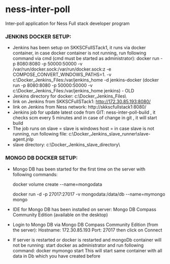 # ness-inter-poll
Inter-poll application for Ness Full stack developer program

### JENKINS DOCKER SETUP:
- Jenkins has been setup on SKKSCFullSTack1, it runs via docker container, in case docker container is not running, run following command via cmd (cmd must be started as administrator):
  docker run -p 8080:8080 -p 50000:50000 -v /var/run/docker.sock:/var/run/docker.sock:z  -e COMPOSE_CONVERT_WINDOWS_PATHS=1. -v c:\Docker_Jenkins_Files:/var/jenkins_home -d jenkins-docker
  (docker run -p 8080:8080 -p 50000:50000 -v c:\Docker_Jenkins_Files\:/var/jenkins_home jenkins) - OLD
- Jenkins directory for docker: c:\Docker_Jenkins_Files\
- link on Jenkins from SKKSCFullSTack1: http://172.30.85.193:8080/
- link on Jenkins from Ness network: http://skkscfullstack1:8080/
- Jenkins job for update latest code from GIT: ness-inter-poll-build , it checks scm every 5 minutes and in case of change in git , it will start build
- The job runs on slave = slave is windows host = in case slave is not running, run following file: c:\Docker_Jenkins_slave_runner\slave-agent.jnlp
- slave directory: c:\Docker_Jenkins_slave_directory\

### MONGO DB DOCKER SETUP:
- Mongo DB has been started for the first time on the server with following commands:
    
    docker volume create --name=mongodata 
    
    docker run -d -p 27017:27017 -v mongodata:/data/db --name=mymongo mongo
- IDE for Mongo DB has been installed on server:   Mongo DB Compass Community Edition (available on the desktop)
- Login to Mongo DB via Mongo DB Compass Community Edition (from the server):
  Hostname: 172.30.85.193
  Port: 27017
  then click on Connect
- If server is restarted or docker is restarted and mongoDb container will not be running:
  start docker as administrator
  and run following command:
  docker mymongo start
  This will start same container with all data in Db which you have created before
  

